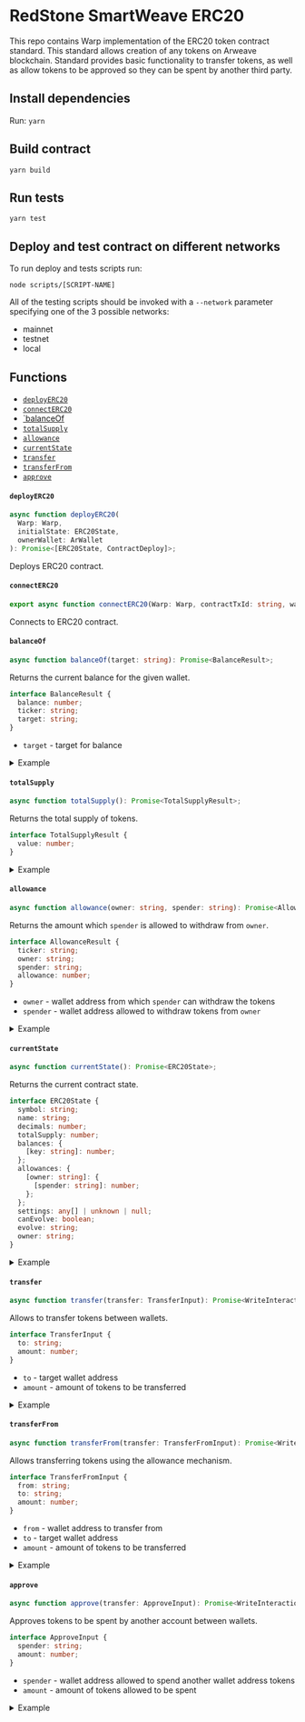 # RedStone SmartWeave ERC20

This repo contains Warp implementation of the ERC20 token contract standard. This standard allows creation of any tokens on Arweave blockchain. Standard provides basic functionality to transfer tokens, as well as allow tokens to be approved so they can be spent by another third party.

## Install dependencies

Run:
`yarn`

## Build contract

```
yarn build
```

## Run tests

```
yarn test
```

## Deploy and test contract on different networks

To run deploy and tests scripts run:

```
node scripts/[SCRIPT-NAME]
```

All of the testing scripts should be invoked with a `--network` parameter specifying one of the 3 possible networks:

- mainnet
- testnet
- local

## Functions

- [`deployERC20`](#deployERC20)
- [`connectERC20`](#connecterc20)
- [`balanceOf](#balanceof)
- [`totalSupply`](#totalsupply)
- [`allowance`](#allowance)
- [`currentState`](#currentstate)
- [`transfer`](#transfer)
- [`transferFrom`](#transferfrom)
- [`approve`](#approve)

#### `deployERC20`

```typescript
async function deployERC20(
  Warp: Warp,
  initialState: ERC20State,
  ownerWallet: ArWallet
): Promise<[ERC20State, ContractDeploy]>;
```

Deploys ERC20 contract.

#### `connectERC20`

```typescript
export async function connectERC20(Warp: Warp, contractTxId: string, wallet: ArWallet): Promise<ERC20Contract>;
```

Connects to ERC20 contract.

#### `balanceOf`

```typescript
async function balanceOf(target: string): Promise<BalanceResult>;
```

Returns the current balance for the given wallet.

```typescript
interface BalanceResult {
  balance: number;
  ticker: string;
  target: string;
}
```

- `target` - target for balance

<details>
  <summary>Example</summary>

```typescript
const result = await contract.balanceOf('ADDRESS_ID');
```

</details>

#### `totalSupply`

```typescript
async function totalSupply(): Promise<TotalSupplyResult>;
```

Returns the total supply of tokens.

```typescript
interface TotalSupplyResult {
  value: number;
}
```

<details>
  <summary>Example</summary>

```typescript
const result = await contract.totalSupply();
```

</details>

#### `allowance`

```typescript
async function allowance(owner: string, spender: string): Promise<AllowanceResult>;
```

Returns the amount which `spender` is allowed to withdraw from `owner`.

```typescript
interface AllowanceResult {
  ticker: string;
  owner: string;
  spender: string;
  allowance: number;
}
```

- `owner` - wallet address from which `spender` can withdraw the tokens
- `spender` - wallet address allowed to withdraw tokens from `owner`

<details>
  <summary>Example</summary>

```typescript
const result = await contract.allowance('OWNER_ADDRESS_ID', 'CONTRACT_ADDRESS_ID');
```

</details>

#### `currentState`

```typescript
async function currentState(): Promise<ERC20State>;
```

Returns the current contract state.

```typescript
interface ERC20State {
  symbol: string;
  name: string;
  decimals: number;
  totalSupply: number;
  balances: {
    [key: string]: number;
  };
  allowances: {
    [owner: string]: {
      [spender: string]: number;
    };
  };
  settings: any[] | unknown | null;
  canEvolve: boolean;
  evolve: string;
  owner: string;
}
```

<details>
  <summary>Example</summary>

```typescript
const result = await contract.currentState();
```

</details>

#### `transfer`

```typescript
async function transfer(transfer: TransferInput): Promise<WriteInteractionResponse | null>;
```

Allows to transfer tokens between wallets.

```typescript
interface TransferInput {
  to: string;
  amount: number;
}
```

- `to` - target wallet address
- `amount` - amount of tokens to be transferred

<details>
  <summary>Example</summary>

```typescript
const result = await contract.transfer('TO_ADDRESS', 100);
```

</details>

#### `transferFrom`

```typescript
async function transferFrom(transfer: TransferFromInput): Promise<WriteInteractionResponse | null>;
```

Allows transferring tokens using the allowance mechanism.

```typescript
interface TransferFromInput {
  from: string;
  to: string;
  amount: number;
}
```

- `from` - wallet address to transfer from
- `to` - target wallet address
- `amount` - amount of tokens to be transferred

<details>
  <summary>Example</summary>

```typescript
const result = await contract.transferFrom('FROM_ADDRESS', 'TO_ADDRESS', 100);
```

</details>

#### `approve`

```typescript
async function approve(transfer: ApproveInput): Promise<WriteInteractionResponse | null>;
```

Approves tokens to be spent by another account between wallets.

```typescript
interface ApproveInput {
  spender: string;
  amount: number;
}
```

- `spender` - wallet address allowed to spend another wallet address tokens
- `amount` - amount of tokens allowed to be spent

<details>
  <summary>Example</summary>

```typescript
const result = await contract.approve('SPENDER_ADDRESS', 100);
```

</details>
